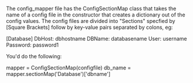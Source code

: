 The config_mapper file has the ConfigSectionMap class that takes the name of a  config file in the constructor that creates a dictionary out of the config values. 
The config files are divided into "Sections" specfied by [Square Brackets] follow by key-value pairs separated by colons, eg:

[Database]
DbHost: dbhostname
DBName: databasename
User: username
Password: password1

You'd do the following:

mapper = ConfigSectionMap(configfile)
db_name = mapper.sectionMap('Database')['dbname']
